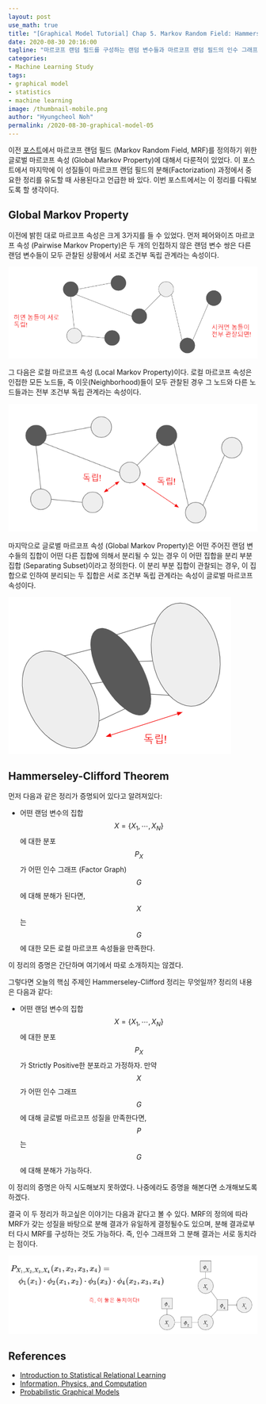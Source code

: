 ```yaml
---
layout: post
use_math: true
title: "[Graphical Model Tutorial] Chap 5. Markov Random Field: Hammersley-Clifford Theorem"
date: 2020-08-30 20:16:00
tagline: "마르코프 랜덤 필드를 구성하는 랜덤 변수들과 마르코프 랜덤 필드의 인수 그래프의 관계에 대한 정리"
categories:
- Machine Learning Study
tags:
- graphical model
- statistics
- machine learning
image: /thumbnail-mobile.png
author: "Hyungcheol Noh"
permalink: /2020-08-30-graphical-model-05
---
```


이전 [포스트](https://hcnoh.github.io/2020-01-26-graphical-model-02)에서 마르코프 랜덤 필드 (Markov Random Field, MRF)를 정의하기 위한 글로벌 마르코프 속성 (Global Markov Property)에 대해서 다룬적이 있었다. 이 포스트에서 마지막에 이 성질들이 마르코프 랜덤 필드의 분해(Factorization) 과정에서 중요한 정리를 유도할 때 사용된다고 언급한 바 있다. 이번 포스트에서는 이 정리를 다뤄보도록 할 생각이다.

## Global Markov Property
이전에 밝힌 대로 마르코프 속성은 크게 3가지를 들 수 있었다. 먼저 페어와이즈 마르코프 속성 (Pairwise Markov Property)은 두 개의 인접하지 않은 랜덤 변수 쌍은 다른 랜덤 변수들이 모두 관찰된 상황에서 서로 조건부 독립 관계라는 속성이다.

![](/assets/img/2020-08-30-graphical-model-05/2020-08-30-graphical-model-05_2020-08-30-21-20-36.png)

그 다음은 로컬 마르코프 속성 (Local Markov Property)이다. 로컬 마르코프 속성은 인접한 모든 노드들, 즉 이웃(Neighborhood)들이 모두 관찰된 경우 그 노드와 다른 노드들과는 전부 조건부 독립 관계라는 속성이다.

![](/assets/img/2020-08-30-graphical-model-05/2020-08-30-graphical-model-05_2020-08-30-21-23-26.png)

마지막으로 글로벌 마르코프 속성 (Global Markov Property)은 어떤 주어진 랜덤 변수들의 집합이 어떤 다른 집합에 의해서 분리될 수 있는 경우 이 어떤 집합을 분리 부분 집합 (Separating Subset)이라고 정의한다. 이 분리 부분 집합이 관찰되는 경우, 이 집합으로 인하여 분리되는 두 집합은 서로 조건부 독립 관계라는 속성이 글로벌 마르코프 속성이다.

![](/assets/img/2020-08-30-graphical-model-05/2020-08-30-graphical-model-05_2020-08-30-21-27-28.png)

## Hammerseley-Clifford Theorem
먼저 다음과 같은 정리가 증명되어 있다고 알려져있다:
- 어떤 랜덤 변수의 집합 $$X = \{ X_1, \cdots, X_N\}$$에 대한 분포 $$P_X$$가 어떤 인수 그래프 (Factor Graph) $$G$$에 대해 분해가 된다면, $$X$$는 $$G$$에 대한 모든 로컬 마르코프 속성들을 만족한다.

이 정리의 증명은 간단하며 여기에서 따로 소개하지는 않겠다.

그렇다면 오늘의 핵심 주제인 Hammerseley-Clifford 정리는 무엇일까? 정리의 내용은 다음과 같다:
- 어떤 랜덤 변수의 집합 $$X = \{ X_1, \cdots, X_N\}$$에 대한 분포 $$P_X$$가 Strictly Positive한 분포라고 가정하자. 만약 $$X$$가 어떤 인수 그래프 $$G$$에 대해 글로벌 마르코프 성질을 만족한다면, $$P$$는 $$G$$에 대해 분해가 가능하다.

이 정리의 증명은 아직 시도해보지 못하였다. 나중에라도 증명을 해본다면 소개해보도록 하겠다.

결국 이 두 정리가 하고싶은 이야기는 다음과 같다고 볼 수 있다. MRF의 정의에 따라 MRF가 갖는 성질을 바탕으로 분해 결과가 유일하게 결정될수도 있으며, 분해 결과로부터 다시 MRF를 구성하는 것도 가능하다. 즉, 인수 그래프와 그 분해 결과는 서로 동치라는 점이다.

![](/assets/img/2020-08-30-graphical-model-05/2020-08-30-graphical-model-05_2020-08-30-21-50-42.png)

## References
- [Introduction to Statistical Relational Learning](https://mitpress.mit.edu/books/introduction-statistical-relational-learning)
- [Information, Physics, and Computation](https://web.stanford.edu/~montanar/RESEARCH/book.html)
- [Probabilistic Graphical Models](https://mitpress.mit.edu/books/probabilistic-graphical-models)